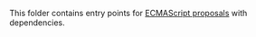 This folder contains entry points
for [ECMAScript proposals](https://github.com/zloirock/core-js/tree/v3#ecmascript-proposals) with
dependencies.
